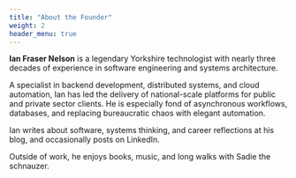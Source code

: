 ```yaml
---
title: "About the Founder"
weight: 2
header_menu: true
---
```



**Ian Fraser Nelson** is a legendary Yorkshire technologist with nearly three decades of experience in software engineering and systems architecture.

A specialist in backend development, distributed systems, and cloud automation, Ian has led the delivery of national-scale platforms for public and private sector clients. He is especially fond of asynchronous workflows, databases, and replacing bureaucratic chaos with elegant automation.

Ian writes about software, systems thinking, and career reflections at his blog, and occasionally posts on LinkedIn.

Outside of work, he enjoys books, music, and long walks with Sadie the schnauzer.
